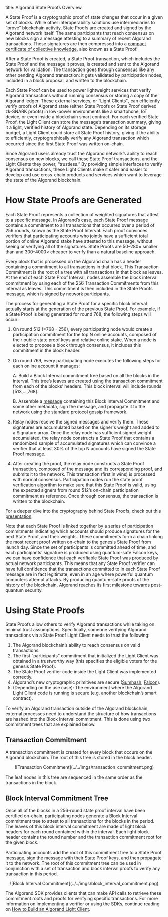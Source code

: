 title: Algorand State Proofs Overview

A State Proof is a cryptographic proof of state changes that occur in a given set of blocks. While other interoperability solutions use intermediaries to “prove” blockchain activity, State Proofs are created and signed by the Algorand network itself. The same participants that reach consensus on new blocks sign a message attesting to a summary of recent Algorand transactions. These signatures are then compressed into a [compact certificate of collective knowledge](https://people.csail.mit.edu/nickolai/papers/micali-compactcert-eprint.pdf), also known as a State Proof.

After a State Proof is created, a State Proof transaction, which includes the State Proof and the message it proves, is created and sent to the Algorand network for validation. The transaction goes through [consensus](../algorand_consensus.md) like any other pending Algorand transaction: it gets validated by participation nodes, included in a block proposal, and written to the blockchain.

Each State Proof can be used to power lightweight services that verify Algorand transactions without running consensus or storing a copy of the Algorand ledger. These external services, or “Light Clients'', can efficiently verify proofs of Algorand state (either State Proofs or State Proof derived zk-SNARK proofs) in low-power environments like a smartphone, IoT device, or even inside a blockchain smart contract. For each verified State Proof, the Light Client can store the message’s transaction summary, giving it a light, verified history of Algorand state. Depending on its storage budget, a Light Client could store all State Proof history, giving it the ability to efficiently, cryptographically verify any Algorand transaction which occurred since the first State Proof was written on-chain.

Since Algorand users already trust the Algorand network’s ability to reach consensus on new blocks, we call these State Proof transactions, and the Light Clients they power, “trustless.” By providing simple interfaces to verify Algorand transactions, these Light Clients make it safer and easier to develop and use cross-chain products and services which want to leverage the state of the Algorand blockchain.

# How State Proofs are Generated
Each State Proof represents a collection of weighted signatures that attest to a specific message. In Algorand’s case, each State Proof message contains a commitment to all transactions that occurred over a period of 256 rounds, known as the State Proof Interval. Each proof convinces verifiers that participating accounts who jointly have a sufficient total portion of online Algorand stake have attested to this message, without seeing or verifying all of the signatures. State Proofs are 50–280× smaller than and 300–4000× cheaper to verify than a natural baseline approach.

Every block that is processed on the Algorand chain has a header containing a commitment to all transactions in that block. This Transaction Commitment is the root of a tree with all transactions in that block as leaves. At the end of each State Proof Interval, nodes assemble the block interval commitment by using each of the 256 Transaction Commitments from this interval as leaves. This commitment is then included in the State Proofs message, which is signed by network participants.

The process for generating a State Proof for a specific block interval actually starts at the generation of the previous State Proof. For example, if a State Proof is being generated for round 768, the following steps will occur:

1. On round 512 (=768 - 256), every participating node would create a participation commitment for the top N online accounts, composed of their public state proof keys and relative online stake. When a node is elected to propose a block through consensus, it includes this commitment in the block header. 
2. On round 769, every participating node executes the following steps for each online account it manages:
   
    A. Build a Block Interval commitment tree based on all the blocks in the interval. This tree’s leaves are created using the transaction commitment from each of the blocks’ headers. This block interval will include rounds [513,...,768]. 

    B. Assemble a [message](https://github.com/algorand/go-algorand/blob/fd488f806dcbc2586f585155eea0180c30287f70/daemon/algod/api/server/v2/generated/types.go#L470) containing this Block Interval Commitment and some other metadata, sign the message, and propagate it to the network using the standard protocol gossip framework.

3. Relay nodes receive the signed messages and verify them. These signatures are accumulated based on the signer's weight and added to a Signature array. Once the relay node has sufficient signed weight accumulated, the relay node constructs a State Proof that contains a randomized sample of accumulated signatures which can convince a verifier that at least 30% of the top N accounts have signed the State Proof message.
4. After creating the proof, the relay node constructs a State Proof transaction, composed of the message and its corresponding proof, and submits it to the network. This transaction (first in wins) is processed with normal consensus. Participation nodes run the state proof verification algorithm to make sure that this State Proof is valid, using the expected signers from round 512’s on-chain participation commitment as reference. Once through consensus, the transaction is written to the blockchain.

For a deeper dive into the cryptography behind State Proofs, check out this [presentation](https://www.youtube.com/watch?v=gbk74npcs-g).

Note that each State Proof is linked together by a series of participation commitments indicating which accounts should produce signatures for the next State Proof, and their weights. These commitments form a chain linking the most recent proof written on-chain to the genesis State Proof from launch day. Since the set of participants is committed ahead of time, and each participants’ signature is produced using quantum-safe Falcon keys, we can have confidence that each verifiable State Proof was produced by actual network participants. This means that any State Proof verifier can have full confidence that the transactions committed to in each State Proof message are in fact legitimate, even in an age where powerful quantum computers attempt attacks. By producing quantum-safe proofs of the history of the blockchain, Algorand reaches its first milestone towards post-quantum security.

# Using State Proofs
State Proofs allow others to verify Algorand transactions while taking on minimal trust assumptions. Specifically, someone verifying Algorand transactions via a State Proof Light Client needs to trust the following:

1. The Algorand blockchain’s ability to reach consensus on valid transactions.
2. The first “participants” commitment that initialized the Light Client was obtained in a trustworthy way (this specifies the eligible voters for the genesis State Proof).
3. The State Proof verifier code inside the Light Client was implemented correctly.
4. Algorand’s new cryptographic primitives are secure ([Sumhash](https://github.com/algorand/go-sumhash/blob/master/cryptanalysis/merging-trees-ss.pdf), [Falcon](https://github.com/algorand/falcon)).
5. (Depending on the use case): The environment where the Algorand Light Client code is running is secure (e.g. another blockchain’s smart contract).

To verify an Algorand transaction outside of the Algorand blockchain, external processes need to understand the structure of how transactions are hashed into the Block Interval commitment. This is done using two commitment trees that are explained below.

## Transaction Commitment
A transaction commitment is created for every block that occurs on the Algorand blockchain. The root of this tree is stored in the block header.

<center>
![Transaction Commitment](../../imgs/transaction_commitment.png)
</center>

The leaf nodes in this tree are sequenced in the same order as the transactions in the block.  

## Block Interval Commitment Tree
Once all of the blocks in a 256-round state proof interval have been certified on-chain, participating nodes generate a Block Interval commitment tree to attest to all transactions for the blocks in the period. The leaves of this block interval commitment are made of light block headers for each round contained within the interval. Each light block header contains the round number and the transaction commitment root for the given block.

Participating accounts add the root of this commitment tree to a State Proof message, sign the message with their State Proof keys, and then propagate it to the network. The root of this commitment tree can be used in conjunction with a set of transaction and block interval proofs to verify any transaction in this period.

<center>
![Block Interval Commitment](../../imgs/block_interval_commitment.png)
</center>

The Algorand SDK provides clients that can make API calls to retrieve these commitment roots and proofs for verifying specific transactions. For more information on implementing a verifier or using the SDKs, continue reading on [How to Build an Algorand Light Client](light_client.md).